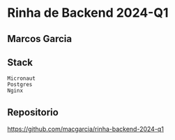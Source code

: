 # Rinha de Backend 2024-Q1

## Marcos Garcia

## Stack
    Micronaut
    Postgres
    Nginx

## Repositorio

https://github.com/macgarcia/rinha-backend-2024-q1